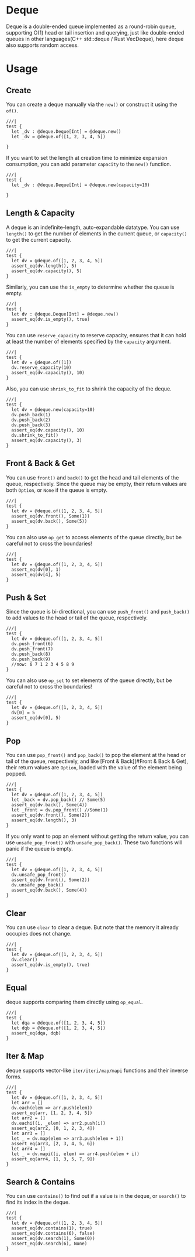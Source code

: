 # Deque

Deque is a double-ended queue implemented as a round-robin queue, supporting O(1) head or tail insertion and querying, just like double-ended queues in other languages(C++ std::deque / Rust VecDeque), here deque also supports random access.

# Usage

## Create

You can create a deque manually via the `new()` or construct it using the `of()`.

```moonbit
///|
test {
  let _dv : @deque.Deque[Int] = @deque.new()
  let _dv = @deque.of([1, 2, 3, 4, 5])

}
```

If you want to set the length at creation time to minimize expansion consumption, you can add parameter `capacity` to the `new()` function.

```moonbit
///|
test {
  let _dv : @deque.Deque[Int] = @deque.new(capacity=10)

}
```

## Length & Capacity

A deque is an indefinite-length, auto-expandable datatype. You can use `length()` to get the number of elements in the current queue, or `capacity()` to get the current capacity.

```moonbit
///|
test {
  let dv = @deque.of([1, 2, 3, 4, 5])
  assert_eq(dv.length(), 5)
  assert_eq(dv.capacity(), 5)
}
```
Similarly, you can use the `is_empty` to determine whether the queue is empty.

```moonbit
///|
test {
  let dv : @deque.Deque[Int] = @deque.new()
  assert_eq(dv.is_empty(), true)
}
```
You can use `reserve_capacity` to reserve capacity, ensures that it can hold at least the number of elements
specified by the `capacity` argument.

```moonbit
///|
test {
  let dv = @deque.of([1])
  dv.reserve_capacity(10)
  assert_eq(dv.capacity(), 10)
}
```

Also, you can use `shrink_to_fit` to shrink the capacity of the deque.

```moonbit
///|
test {
  let dv = @deque.new(capacity=10)
  dv.push_back(1)
  dv.push_back(2)
  dv.push_back(3)
  assert_eq(dv.capacity(), 10)
  dv.shrink_to_fit()
  assert_eq(dv.capacity(), 3)
}
```

## Front & Back & Get

You can use `front()` and `back()` to get the head and tail elements of the queue, respectively. Since the queue may be empty, their return values are both `Option`, or `None` if the queue is empty.

```moonbit
///|
test {
  let dv = @deque.of([1, 2, 3, 4, 5])
  assert_eq(dv.front(), Some(1))
  assert_eq(dv.back(), Some(5))
}
```

You can also use `op_get` to access elements of the queue directly, but be careful not to cross the boundaries!

```moonbit
///|
test {
  let dv = @deque.of([1, 2, 3, 4, 5])
  assert_eq(dv[0], 1)
  assert_eq(dv[4], 5)
}
```

## Push & Set

Since the queue is bi-directional, you can use `push_front()` and `push_back()` to add values to the head or tail of the queue, respectively.

```moonbit
///|
test {
  let dv = @deque.of([1, 2, 3, 4, 5])
  dv.push_front(6)
  dv.push_front(7)
  dv.push_back(8)
  dv.push_back(9)
  //now: 6 7 1 2 3 4 5 8 9
}
```

You can also use `op_set` to set elements of the queue directly, but be careful not to cross the boundaries!

```moonbit
///|
test {
  let dv = @deque.of([1, 2, 3, 4, 5])
  dv[0] = 5
  assert_eq(dv[0], 5)
}
```

## Pop

You can use `pop_front()` and `pop_back()` to pop the element at the head or tail of the queue, respectively, and like [Front & Back](#Front & Back & Get), their return values are `Option`, loaded with the value of the element being popped.

```moonbit
///|
test {
  let dv = @deque.of([1, 2, 3, 4, 5])
  let _back = dv.pop_back() // Some(5)
  assert_eq(dv.back(), Some(4))
  let _front = dv.pop_front() //Some(1)
  assert_eq(dv.front(), Some(2))
  assert_eq(dv.length(), 3)
}
```    
If you only want to pop an element without getting the return value, you can use `unsafe_pop_front()` with `unsafe_pop_back()`. These two functions will panic if the queue is empty.

```moonbit
///|
test {
  let dv = @deque.of([1, 2, 3, 4, 5])
  dv.unsafe_pop_front()
  assert_eq(dv.front(), Some(2))
  dv.unsafe_pop_back()
  assert_eq(dv.back(), Some(4))
}
```

## Clear

You can use `clear` to clear a deque. But note that the memory it already occupies does not change.

```moonbit
///|
test {
  let dv = @deque.of([1, 2, 3, 4, 5])
  dv.clear()
  assert_eq(dv.is_empty(), true)
}
```

## Equal

deque supports comparing them directly using `op_equal`.

```moonbit
///|
test {
  let dqa = @deque.of([1, 2, 3, 4, 5])
  let dqb = @deque.of([1, 2, 3, 4, 5])
  assert_eq(dqa, dqb)
}
```

## Iter & Map

deque supports vector-like `iter/iteri/map/mapi` functions and their inverse forms.

```moonbit
///|
test {
  let dv = @deque.of([1, 2, 3, 4, 5])
  let arr = []
  dv.each(elem => arr.push(elem))
  assert_eq(arr, [1, 2, 3, 4, 5])
  let arr2 = []
  dv.eachi((i, _elem) => arr2.push(i))
  assert_eq(arr2, [0, 1, 2, 3, 4])
  let arr3 = []
  let _ = dv.map(elem => arr3.push(elem + 1))
  assert_eq(arr3, [2, 3, 4, 5, 6])
  let arr4 = []
  let _ = dv.mapi((i, elem) => arr4.push(elem + i))
  assert_eq(arr4, [1, 3, 5, 7, 9])
}
```

## Search & Contains

You can use `contains()` to find out if a value is in the deque, or `search()` to find its index in the deque.

```moonbit
///|
test {
  let dv = @deque.of([1, 2, 3, 4, 5])
  assert_eq(dv.contains(1), true)
  assert_eq(dv.contains(6), false)
  assert_eq(dv.search(1), Some(0))
  assert_eq(dv.search(6), None)
}
```


